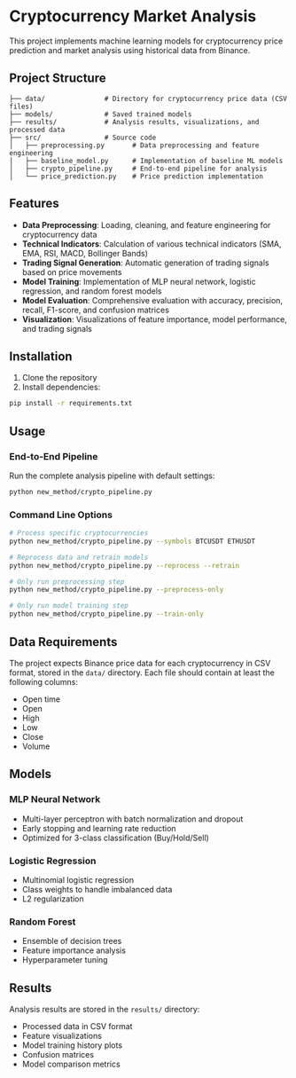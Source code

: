 # Cryptocurrency Market Analysis

This project implements machine learning models for cryptocurrency price prediction and market analysis using historical data from Binance.

## Project Structure

```
├── data/               # Directory for cryptocurrency price data (CSV files)
├── models/             # Saved trained models
├── results/            # Analysis results, visualizations, and processed data
├── src/                # Source code
│   ├── preprocessing.py       # Data preprocessing and feature engineering
│   ├── baseline_model.py      # Implementation of baseline ML models
│   ├── crypto_pipeline.py     # End-to-end pipeline for analysis
│   └── price_prediction.py    # Price prediction implementation
```

## Features

- **Data Preprocessing**: Loading, cleaning, and feature engineering for cryptocurrency data
- **Technical Indicators**: Calculation of various technical indicators (SMA, EMA, RSI, MACD, Bollinger Bands)
- **Trading Signal Generation**: Automatic generation of trading signals based on price movements
- **Model Training**: Implementation of MLP neural network, logistic regression, and random forest models
- **Model Evaluation**: Comprehensive evaluation with accuracy, precision, recall, F1-score, and confusion matrices
- **Visualization**: Visualizations of feature importance, model performance, and trading signals

## Installation

1. Clone the repository
2. Install dependencies:

```bash
pip install -r requirements.txt
```

## Usage

### End-to-End Pipeline

Run the complete analysis pipeline with default settings:

```bash
python new_method/crypto_pipeline.py
```

### Command Line Options

```bash
# Process specific cryptocurrencies
python new_method/crypto_pipeline.py --symbols BTCUSDT ETHUSDT

# Reprocess data and retrain models
python new_method/crypto_pipeline.py --reprocess --retrain

# Only run preprocessing step
python new_method/crypto_pipeline.py --preprocess-only

# Only run model training step
python new_method/crypto_pipeline.py --train-only
```

## Data Requirements

The project expects Binance price data for each cryptocurrency in CSV format, stored in the `data/` directory. Each file should contain at least the following columns:

- Open time
- Open
- High
- Low
- Close
- Volume

## Models

### MLP Neural Network
- Multi-layer perceptron with batch normalization and dropout
- Early stopping and learning rate reduction
- Optimized for 3-class classification (Buy/Hold/Sell)

### Logistic Regression
- Multinomial logistic regression
- Class weights to handle imbalanced data
- L2 regularization

### Random Forest
- Ensemble of decision trees
- Feature importance analysis
- Hyperparameter tuning

## Results

Analysis results are stored in the `results/` directory:
- Processed data in CSV format
- Feature visualizations
- Model training history plots
- Confusion matrices
- Model comparison metrics
